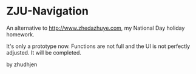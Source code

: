 ZJU-Navigation
==============

An alternative to http://www.zhedazhuye.com, my National Day holiday homework.

It's only a prototype now. Functions are not full and the UI is not perfectly adjusted. It will be completed.

by zhudhjen
